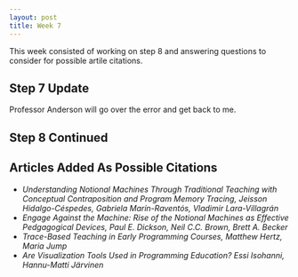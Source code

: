 ```yaml
---
layout: post
title: Week 7
---
```


This week consisted of working on step 8 and answering questions to consider for possible artile citations. 

## Step 7 Update ##
  Professor Anderson will go over the error and get back to me. 
  
## Step 8 Continued ##

## Articles Added As Possible Citations ## 
- *Understanding Notional Machines Through Traditional Teaching with Conceptual Contraposition and Program Memory Tracing, Jeisson Hidalgo-Céspedes, Gabriela Marín-Raventós, Vladimir Lara-Villagrán*
- *Engage Against the Machine: Rise of the Notional Machines as Effective Pedgagogical Devices, Paul E. Dickson, Neil C.C. Brown, Brett A. Becker*
- *Trace-Based Teaching in Early Programming Courses, Matthew Hertz, Maria Jump*
- *Are Visualization Tools Used in Programming Education? Essi Isohanni, Hannu-Matti Järvinen*
